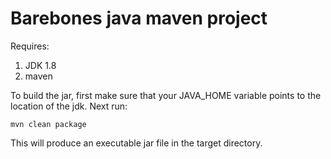 Barebones java maven project
============================


Requires:

1. JDK 1.8
2. maven



To build the jar, first make sure that your JAVA_HOME variable points to the location of the jdk. Next run:

```
mvn clean package
```

This will produce an executable jar file in the target directory. 
